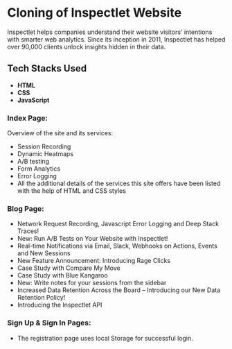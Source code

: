 # Cloning of Inspectlet Website
Inspectlet helps companies understand their website visitors' intentions with smarter web analytics.
Since its inception in 2011, Inspectlet has helped over 90,000 clients unlock insights hidden in their data.

## Tech Stacks Used
- **HTML**
- **CSS**
- **JavaScript**

### Index Page:
Overview of the site and its services:
- Session Recording
- Dynamic Heatmaps
- A/B testing
- Form Analytics
- Error Logging
- All the additional details of the services this site offers have been listed with the help of HTML and CSS styles


### Blog Page: 
- Network Request Recording, Javascript Error Logging and Deep Stack Traces!
- New: Run A/B Tests on Your Website with Inspectlet!
- Real-time Notifications via Email, Slack, Webhooks on Actions, Events and New Sessions
- New Feature Announcement: Introducing Rage Clicks
- Case Study with Compare My Move
- Case Study with Blue Kangaroo
- New: Write notes for your sessions from the sidebar
- Increased Data Retention Across the Board – Introducing our New Data Retention Policy!
- Introducing the Inspectlet API

 ### Sign Up & Sign In Pages:
 - The registration page uses local Storage for successful login.


